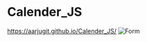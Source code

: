 # Calender_JS
https://aarjugit.github.io/Calender_JS/
![Form](https://github.com/user-attachments/assets/791ba1ef-d178-4f22-b18d-4f6543548736)

